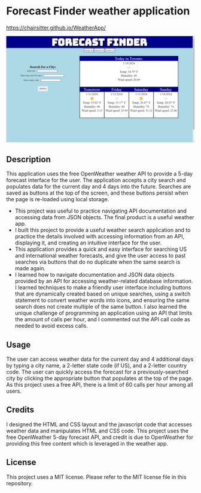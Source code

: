 # Forecast Finder weather application

https://chairsitter.github.io/WeatherApp/

![Screenshot of forecast finder application](./Assets/images/Screenshot.jpg)

## Description

This application uses the free OpenWeather weather API to provide a 5-day forecast interface for the user. The application accepts a city search and populates data for
the current day and 4 days into the future. Searches are saved as buttons at the top of the screen, and these buttons persist when the page is re-loaded using local storage.

- This project was useful to practice navigating API documentation and accessing data from JSON objects. The final product is a useful weather app. 
- I built this project to provide a useful weather search application and to practice the details involved with accessing information from an API, displaying it, 
and creating an intuitive interface for the user.
- This application provides a quick and easy interface for searching US and international weather forecasts, and give the user access to past searches via buttons 
that do no duplicate when the same search is made again.
- I learned how to navigate documentation and JSON data objects provided by an API for accessing weather-related database information. I learned techniques to make
a friendly user interface including buttons that are dynamically created based on unique searches, using a switch statement to convert weather words into icons, and 
ensuring the same search does not create multiple of the same button. I also learned the unique challenge of programming an application using an API that limits the amount of
calls per hour, and I commented out the API call code as needed to avoid excess calls. 

## Usage

The user can access weather data for the current day and 4 additional days by typing a city name, a 2-letter state code (if US), and a 2-letter country code. 
The user can quickly access the forecast for a previously-searched city by clicking the appropriate button that populates at the top of the page.
As this project uses a free API, there is a limit of 60 calls per hour among all users. 

## Credits

I designed the HTML and CSS layout and the javascript code that accesses weather data and manipulates HTML and CSS code. 
This project uses the free OpenWeather 5-day forecast API, and credit is due to OpenWeather for providing this free content which is leveraged in the weather app. 

## License

This project uses a MIT license. Please refer to the MIT license file in this repository. 

